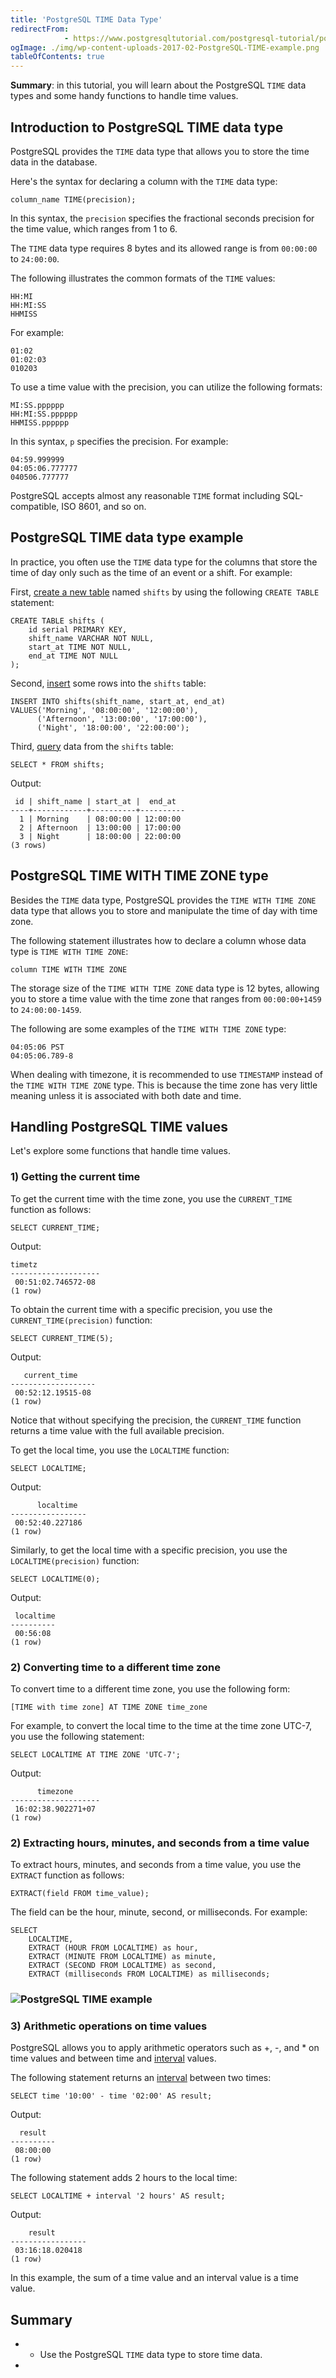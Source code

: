 ```yaml
---
title: 'PostgreSQL TIME Data Type'
redirectFrom: 
            - https://www.postgresqltutorial.com/postgresql-tutorial/postgresql-time/
ogImage: ./img/wp-content-uploads-2017-02-PostgreSQL-TIME-example.png
tableOfContents: true
---
```


**Summary**: in this tutorial, you will learn about the PostgreSQL `TIME` data types and some handy functions to handle time values.



## Introduction to PostgreSQL TIME data type



PostgreSQL provides the `TIME` data type that allows you to store the time data in the database.



Here's the syntax for declaring a column with the `TIME` data type:



```
column_name TIME(precision);
```



In this syntax, the `precision` specifies the fractional seconds precision for the time value, which ranges from 1 to 6.



The `TIME` data type requires 8 bytes and its allowed range is from `00:00:00` to `24:00:00`.



The following illustrates the common formats of the `TIME` values:



```
HH:MI
HH:MI:SS
HHMISS
```



For example:



```
01:02
01:02:03
010203
```



To use a time value with the precision, you can utilize the following formats:



```
MI:SS.pppppp
HH:MI:SS.pppppp
HHMISS.pppppp
```



In this syntax, `p` specifies the precision. For example:



```
04:59.999999
04:05:06.777777
040506.777777
```



PostgreSQL accepts almost any reasonable `TIME` format including SQL-compatible, ISO 8601, and so on.



## PostgreSQL TIME data type example



In practice, you often use the `TIME` data type for the columns that store the time of day only such as the time of an event or a shift. For example:



First, [create a new table](https://www.postgresqltutorial.com/postgresql-tutorial/postgresql-create-table/) named `shifts` by using the following `CREATE TABLE` statement:



```
CREATE TABLE shifts (
    id serial PRIMARY KEY,
    shift_name VARCHAR NOT NULL,
    start_at TIME NOT NULL,
    end_at TIME NOT NULL
);
```



Second, [insert](https://www.postgresqltutorial.com/postgresql-tutorial/postgresql-insert/) some rows into the `shifts` table:



```
INSERT INTO shifts(shift_name, start_at, end_at)
VALUES('Morning', '08:00:00', '12:00:00'),
      ('Afternoon', '13:00:00', '17:00:00'),
      ('Night', '18:00:00', '22:00:00');
```



Third, [query](https://www.postgresqltutorial.com/postgresql-tutorial/postgresql-select/) data from the `shifts` table:



```
SELECT * FROM shifts;
```



Output:



```
 id | shift_name | start_at |  end_at
----+------------+----------+----------
  1 | Morning    | 08:00:00 | 12:00:00
  2 | Afternoon  | 13:00:00 | 17:00:00
  3 | Night      | 18:00:00 | 22:00:00
(3 rows)
```



## PostgreSQL TIME WITH TIME ZONE type



Besides the `TIME` data type, PostgreSQL provides the `TIME WITH TIME ZONE` data type that allows you to store and manipulate the time of day with time zone.



The following statement illustrates how to declare a column whose data type is `TIME WITH TIME ZONE`:



```
column TIME WITH TIME ZONE
```



The storage size of the `TIME WITH TIME ZONE` data type is 12 bytes, allowing you to store a time value with the time zone that ranges from `00:00:00+1459` to `24:00:00-1459`.



The following are some examples of the `TIME WITH TIME ZONE` type:



```
04:05:06 PST
04:05:06.789-8
```



When dealing with timezone, it is recommended to use `TIMESTAMP` instead of the `TIME WITH TIME ZONE` type. This is because the time zone has very little meaning unless it is associated with both date and time.



## Handling PostgreSQL TIME values



Let's explore some functions that handle time values.



### 1) Getting the current time



To get the current time with the time zone, you use the `CURRENT_TIME` function as follows:



```
SELECT CURRENT_TIME;
```



Output:



```
timetz
--------------------
 00:51:02.746572-08
(1 row)
```



To obtain the current time with a specific precision, you use the `CURRENT_TIME(precision)` function:



```
SELECT CURRENT_TIME(5);
```



Output:



```
   current_time
-------------------
 00:52:12.19515-08
(1 row)
```



Notice that without specifying the precision, the `CURRENT_TIME` function returns a time value with the full available precision.



To get the local time, you use the `LOCALTIME` function:



```
SELECT LOCALTIME;
```



Output:



```
      localtime
-----------------
 00:52:40.227186
(1 row)
```



Similarly, to get the local time with a specific precision, you use the `LOCALTIME(precision)` function:



```
SELECT LOCALTIME(0);
```



Output:



```
 localtime
----------
 00:56:08
(1 row)
```



### 2) Converting time to a different time zone



To convert time to a different time zone, you use the following form:



```
[TIME with time zone] AT TIME ZONE time_zone
```



For example, to convert the local time to the time at the time zone UTC-7, you use the following statement:



```
SELECT LOCALTIME AT TIME ZONE 'UTC-7';
```



Output:



```
      timezone
--------------------
 16:02:38.902271+07
(1 row)
```



### 2) Extracting hours, minutes, and seconds from a time value



To extract hours, minutes, and seconds from a time value, you use the `EXTRACT` function as follows:



```
EXTRACT(field FROM time_value);
```



The field can be the hour, minute, second, or milliseconds. For example:



```
SELECT
    LOCALTIME,
    EXTRACT (HOUR FROM LOCALTIME) as hour,
    EXTRACT (MINUTE FROM LOCALTIME) as minute,
    EXTRACT (SECOND FROM LOCALTIME) as second,
    EXTRACT (milliseconds FROM LOCALTIME) as milliseconds;
```



### ![PostgreSQL TIME example](./img/wp-content-uploads-2017-02-PostgreSQL-TIME-example.png "PostgreSQL TIME example")



### 3) Arithmetic operations on time values



PostgreSQL allows you to apply arithmetic operators such as +, -, and \* on time values and between time and [interval](https://www.postgresqltutorial.com/postgresql-tutorial/postgresql-interval/) values.



The following statement returns an [interval](https://www.postgresqltutorial.com/postgresql-tutorial/postgresql-interval/) between two times:



```
SELECT time '10:00' - time '02:00' AS result;
```



Output:



```
  result
----------
 08:00:00
(1 row)
```



The following statement adds 2 hours to the local time:



```
SELECT LOCALTIME + interval '2 hours' AS result;
```



Output:



```
    result
-----------------
 03:16:18.020418
(1 row)
```



In this example, the sum of a time value and an interval value is a time value.



## Summary



- - Use the PostgreSQL `TIME` data type to store time data.
- 
